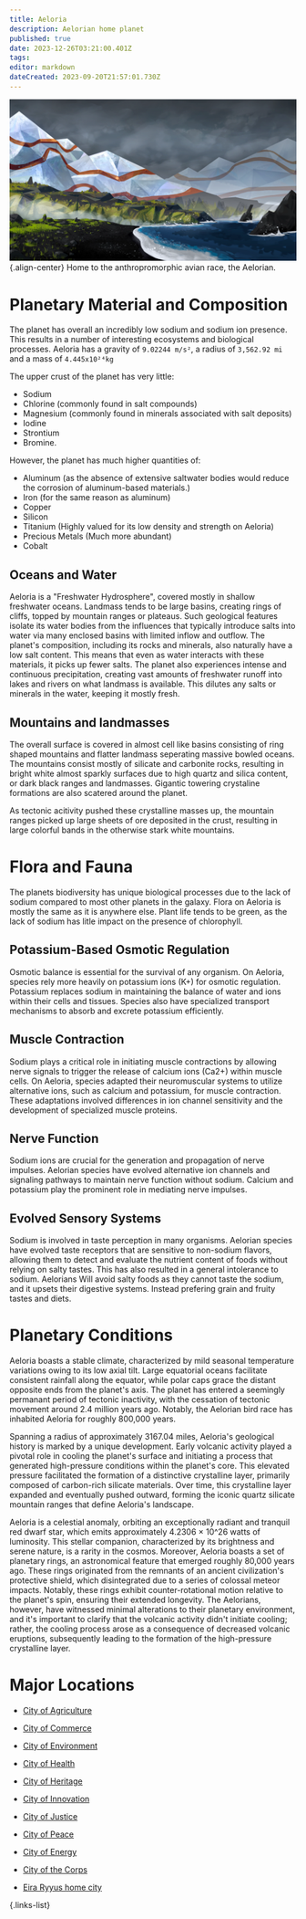 ```yaml
---
title: Aeloria
description: Aelorian home planet
published: true
date: 2023-12-26T03:21:00.401Z
tags: 
editor: markdown
dateCreated: 2023-09-20T21:57:01.730Z
---
```



![aelorian_landscape.webp](/reference/aeloria/aelorian_landscape.webp){.align-center}
Home to the anthropromorphic avian race, the Aelorian.
# Planetary Material and Composition
The planet has overall an incredibly low sodium and sodium ion presence. This results in a number of interesting ecosystems and biological processes. Aeloria has a gravity of `9.02244 m/s²`, a radius of `3,562.92 mi` and a mass of `4.445x10²⁴kg`

The upper crust of the planet has very little:
- Sodium
- Chlorine (commonly found in salt compounds)
- Magnesium (commonly found in minerals associated with salt deposits)
- Iodine
- Strontium
- Bromine.

However, the planet has much higher quantities of:
- Aluminum (as the absence of extensive saltwater bodies would reduce the corrosion of aluminum-based materials.)
- Iron (for the same reason as aluminum)
- Copper
- Silicon
- Titanium (Highly valued for its low density and strength on Aeloria)
- Precious Metals (Much more abundant)
- Cobalt

## Oceans and Water
 Aeloria is a "Freshwater Hydrosphere", covered mostly in shallow freshwater oceans. Landmass tends to be large basins, creating rings of cliffs, topped by mountain ranges or plateaus. Such geological features isolate its water bodies from the influences that typically introduce salts into water via many enclosed basins with limited inflow and outflow. The planet's composition, including its rocks and minerals, also naturally have a low salt content. This means that even as water interacts with these materials, it picks up fewer salts. The planet also experiences intense and continuous precipitation, creating vast amounts of freshwater runoff into lakes and rivers on what landmass is available. This dilutes any salts or minerals in the water, keeping it mostly fresh.
 
## Mountains and landmasses
The overall surface is covered in almost cell like basins consisting of ring shaped mountains and flatter landmass seperating massive bowled oceans. The mountains consist mostly of silicate and carbonite rocks, resulting in bright white almost sparkly surfaces due to high quartz and silica content, or dark black ranges and landmasses. Gigantic towering crystaline formations are also scatered around the planet.

As tectonic acitivity pushed these crystalline masses up, the mountain ranges picked up large sheets of ore deposited in the crust, resulting in large colorful bands in the otherwise stark white mountains.

# Flora and Fauna
The planets biodiversity has unique biological processes due to the lack of sodium compared to most other planets in the galaxy. Flora on Aeloria is mostly the same as it is anywhere else. Plant life tends to be green, as the lack of sodium has litle impact on the presence of chlorophyll.

## Potassium-Based Osmotic Regulation
Osmotic balance is essential for the survival of any organism. On Aeloria, species rely more heavily on potassium ions (K+) for osmotic regulation. Potassium replaces sodium in maintaining the balance of water and ions within their cells and tissues. Species also have specialized transport mechanisms to absorb and excrete potassium efficiently.

## Muscle Contraction
Sodium plays a critical role in initiating muscle contractions by allowing nerve signals to trigger the release of calcium ions (Ca2+) within muscle cells. On Aeloria, species adapted their neuromuscular systems to utilize alternative ions, such as calcium and potassium, for muscle contraction. These adaptations involved differences in ion channel sensitivity and the development of specialized muscle proteins.

## Nerve Function
Sodium ions are crucial for the generation and propagation of nerve impulses. Aelorian species have evolved alternative ion channels and signaling pathways to maintain nerve function without sodium. Calcium and potassium play the prominent role in mediating nerve impulses.

## Evolved Sensory Systems
Sodium is involved in taste perception in many organisms. Aelorian species have evolved taste receptors that are sensitive to non-sodium flavors, allowing them to detect and evaluate the nutrient content of foods without relying on salty tastes. This has also resulted in a general intolerance to sodium. Aelorians Will avoid salty foods as they cannot taste the sodium, and it upsets their digestive systems. Instead prefering grain and fruity tastes and diets.

# Planetary Conditions

Aeloria boasts a stable climate, characterized by mild seasonal temperature variations owing to its low axial tilt. Large equatorial oceans facilitate consistent rainfall along the equator, while polar caps grace the distant opposite ends from the planet's axis. The planet has entered a seemingly permanant period of tectonic inactivity, with the cessation of tectonic movement around 2.4 million years ago. Notably, the Aelorian bird race has inhabited Aeloria for roughly 800,000 years.

Spanning a radius of approximately 3167.04 miles, Aeloria's geological history is marked by a unique development. Early volcanic activity played a pivotal role in cooling the planet's surface and initiating a process that generated high-pressure conditions within the planet's core. This elevated pressure facilitated the formation of a distinctive crystalline layer, primarily composed of carbon-rich silicate materials. Over time, this crystalline layer expanded and eventually pushed outward, forming the iconic quartz silicate mountain ranges that define Aeloria's landscape.

Aeloria is a celestial anomaly, orbiting an exceptionally radiant and tranquil red dwarf star, which emits approximately 4.2306 × 10^26 watts of luminosity. This stellar companion, characterized by its brightness and serene nature, is a rarity in the cosmos. Moreover, Aeloria boasts a set of planetary rings, an astronomical feature that emerged roughly 80,000 years ago. These rings originated from the remnants of an ancient civilization's protective shield, which disintegrated due to a series of colossal meteor impacts. Notably, these rings exhibit counter-rotational motion relative to the planet's spin, ensuring their extended longevity. The Aelorians, however, have witnessed minimal alterations to their planetary environment, and it's important to clarify that the volcanic activity didn't initiate cooling; rather, the cooling process arose as a consequence of decreased volcanic eruptions, subsequently leading to the formation of the high-pressure crystalline layer.

# Major Locations
- [City of Agriculture](/reference/location/aeloria/agriculture)
- [City of Commerce](/reference/location/aeloria/commerce)
- [City of Environment](/reference/location/aeloria/environment)
- [City of Health](/reference/location/aeloria/health)
- [City of Heritage](/reference/location/aeloria/heritage)
- [City of Innovation](/reference/location/aeloria/innovation)
- [City of Justice](/reference/location/aeloria/justice)
- [City of Peace](/reference/location/aeloria/peace)

- [City of Energy](/reference/location/aeloria/energy)
- [City of the Corps](/reference/location/aeloria/corps)
- [Eira Ryyus home city](/reference/location/aeloria/)

{.links-list}

